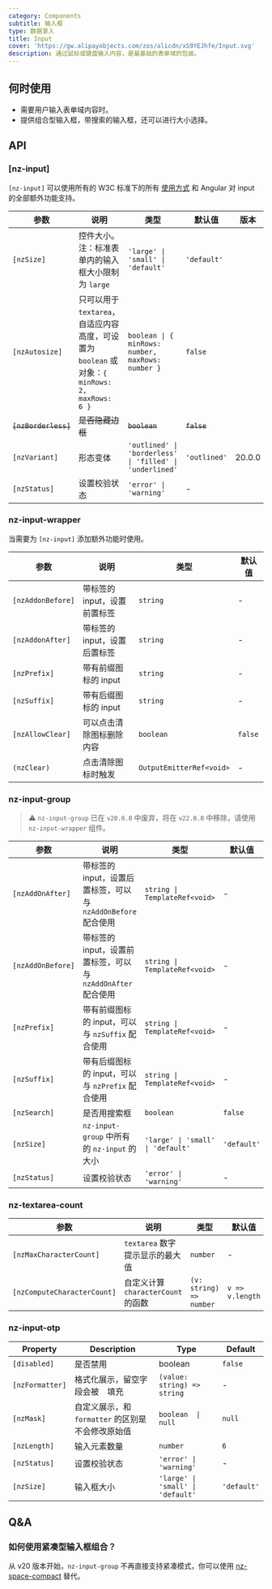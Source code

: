 ```yaml
---
category: Components
subtitle: 输入框
type: 数据录入
title: Input
cover: 'https://gw.alipayobjects.com/zos/alicdn/xS9YEJhfe/Input.svg'
description: 通过鼠标或键盘输入内容，是最基础的表单域的包装。
---
```


## 何时使用

- 需要用户输入表单域内容时。
- 提供组合型输入框，带搜索的输入框，还可以进行大小选择。

## API

### [nz-input]

`[nz-input]` 可以使用所有的 W3C 标准下的所有 [使用方式](https://www.w3schools.com/tags/tag_input.asp) 和 Angular 对 input 的全部额外功能支持。

| 参数                 | 说明                                                                                           | 类型                                                     | 默认值       | 版本   |
| -------------------- | ---------------------------------------------------------------------------------------------- | -------------------------------------------------------- | ------------ | ------ |
| `[nzSize]`           | 控件大小。注：标准表单内的输入框大小限制为 `large`                                             | `'large' \| 'small' \| 'default'`                        | `'default'`  |
| `[nzAutosize]`       | 只可以用于 `textarea`，自适应内容高度，可设置为 `boolean` 或对象：`{ minRows: 2, maxRows: 6 }` | `boolean \| { minRows: number, maxRows: number }`        | `false`      |
| ~~`[nzBorderless]`~~ | ~~是否隐藏边框~~                                                                               | ~~`boolean`~~                                            | ~~`false`~~  |
| `[nzVariant]`        | 形态变体                                                                                       | `'outlined' \| 'borderless' \| 'filled' \| 'underlined'` | `'outlined'` | 20.0.0 |
| `[nzStatus]`         | 设置校验状态                                                                                   | `'error' \| 'warning'`                                   | -            |

### nz-input-wrapper

当需要为 `[nz-input]` 添加额外功能时使用。

| 参数              | 说明                         | 类型                     | 默认值  |
| ----------------- | ---------------------------- | ------------------------ | ------- |
| `[nzAddonBefore]` | 带标签的 input，设置前置标签 | `string`                 | -       |
| `[nzAddonAfter]`  | 带标签的 input，设置后置标签 | `string`                 | -       |
| `[nzPrefix]`      | 带有前缀图标的 input         | `string`                 | -       |
| `[nzSuffix]`      | 带有后缀图标的 input         | `string`                 | -       |
| `[nzAllowClear]`  | 可以点击清除图标删除内容     | `boolean`                | `false` |
| `(nzClear)`       | 点击清除图标时触发           | `OutputEmitterRef<void>` | -       |

### nz-input-group

> ⚠️ `nz-input-group` 已在 `v20.0.0` 中废弃，将在 `v22.0.0` 中移除，请使用 `nz-input-wrapper` 组件。

| 参数              | 说明                                                          | 类型                              | 默认值      |
| ----------------- | ------------------------------------------------------------- | --------------------------------- | ----------- |
| `[nzAddOnAfter]`  | 带标签的 input，设置后置标签，可以与 `nzAddOnBefore` 配合使用 | `string \| TemplateRef<void>`     | -           |
| `[nzAddOnBefore]` | 带标签的 input，设置前置标签，可以与 `nzAddOnAfter` 配合使用  | `string \| TemplateRef<void>`     | -           |
| `[nzPrefix]`      | 带有前缀图标的 input，可以与 `nzSuffix` 配合使用              | `string \| TemplateRef<void>`     | -           |
| `[nzSuffix]`      | 带有后缀图标的 input，可以与 `nzPrefix` 配合使用              | `string \| TemplateRef<void>`     | -           |
| `[nzSearch]`      | 是否用搜索框                                                  | `boolean`                         | `false`     |
| `[nzSize]`        | `nz-input-group` 中所有的 `nz-input` 的大小                   | `'large' \| 'small' \| 'default'` | `'default'` |
| `[nzStatus]`      | 设置校验状态                                                  | `'error' \| 'warning'`            | -           |

### nz-textarea-count

| 参数                        | 说明                               | 类型                    | 默认值          |
| --------------------------- | ---------------------------------- | ----------------------- | --------------- |
| `[nzMaxCharacterCount]`     | `textarea` 数字提示显示的最大值    | `number`                | -               |
| `[nzComputeCharacterCount]` | 自定义计算 `characterCount` 的函数 | `(v: string) => number` | `v => v.length` |

### nz-input-otp

| Property        | Description                                       | Type                              | Default     |
| --------------- | ------------------------------------------------- | --------------------------------- | ----------- |
| `[disabled]`    | 是否禁用                                          | boolean                           | `false`     |
| `[nzFormatter]` | 格式化展示，留空字段会被 ` ` 填充                 | `(value: string) => string`       | -           |
| `[nzMask]`      | 自定义展示，和 `formatter` 的区别是不会修改原始值 | `boolean  \| null`                | `null`      |
| `[nzLength]`    | 输入元素数量                                      | `number`                          | `6`         |
| `[nzStatus]`    | 设置校验状态                                      | `'error' \| 'warning'`            | -           |
| `[nzSize]`      | 输入框大小                                        | `'large' \| 'small' \| 'default'` | `'default'` |

## Q&A

### 如何使用紧凑型输入框组合？

从 v20 版本开始，`nz-input-group` 不再直接支持紧凑模式，你可以使用 [nz-space-compact](/components/space/zh#components-space-demo-compact) 替代。
